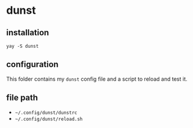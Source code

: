 # dunst

## installation

```
yay -S dunst
```

## configuration

This folder contains my `dunst` config file and a script to reload and test it.

## file path

- `~/.config/dunst/dunstrc`
- `~/.config/dunst/reload.sh`

